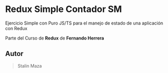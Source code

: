 # Redux Simple Contador SM

Ejercicio Simple con Puro JS/TS para el manejo de estado de una aplicación con Redux


Parte del Curso de **Redux** de **Fernando Herrera**

## Autor
>Stalin Maza